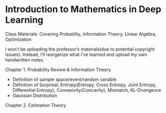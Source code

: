 # Introduction to Mathematics in Deep Learning

Class Materials:
Covering Probatility, Information Theory, Linear Algebra, Optimization

I won’t be uploading the professor’s materials(due to potential copyright issues). Instead, I’ll reorganize what I’ve learned and upload my own handwritten notes.


Chapter 1. Probability Review & Information Theory
- Definition of sample space/event/random variable
- Definition of Surprisal, Entropy(Entropy, Cross Entropy, Joint Entropy, Differential Entropy), Convexivity(Concavity), Mismatch, KL-Divergence
- Gaussian Distribution

Chapter 2. Estimation Theory
